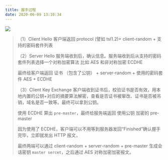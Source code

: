 ```yaml
---
title: 握手过程
date: 2020-06-09 13:10:34
---
```


![](https://gitee.com/alvin0216/cdn/raw/master/img/browser/security/https.png)

<blockquote class='box'>

（1）Client Hello 客户端返回 protocol (譬如 tsl1.2)+ client-random + 支持的密码套件列表

（2）Server Hello 服务端收到后，确认信息。服务端收到后从支持的密码套件列表选择一个对称加密算法 比如 AES 和非对称加密 ECDHE

最终给客户端返回 证书 （包含了公钥） + server-random + 使用的密码套件 AES + ECDHE

（3）Client Key Exchange 客户端收到证书后，校验证书是否有效，用本地内置的公钥+对应的摘要算法解密，查看是否证书被窜改、证书是否被吊销，域名是否一致等。最终可以拿到公钥。

使用 ECDHE 算出 `pre-master`，最终给服务端返回 使用公钥 加密的 pre-master

因为使用了 ECDHE，客户端可以不用等到服务器发回“Finished”确认握手完毕，立即就发出 HTTP 报文，

最终两端可以通过 client-random + server-random + pre-master 生成会话密钥 `master sercet`，之后通过 AES 对称加密加密报文。

</blockquote>
